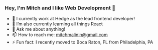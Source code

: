 ### Hey, I'm Mitch and I like Web Development 👋

- 🔭  I currently work at Hedge as the lead frontend developer!
- 🌱  I’m also currently learning all things React
- 💬  Ask me about anything!
- 📫  How to reach me: mitchmalinin@gmail.com
- ⚡ Fun fact: I recently moved to Boca Raton, FL from Philadelphia, PA 

